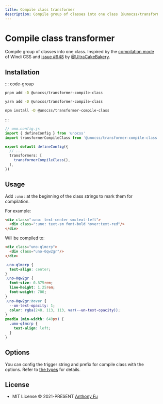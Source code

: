 ```yaml
---
title: Compile class transformer
description: Compile group of classes into one class (@unocss/transformer-compile-class)
---
```


# Compile class transformer

<!-- @unocss-ignore -->

Compile group of classes into one class. Inspired by the [compilation mode](https://windicss.org/posts/modes.html#compilation-mode) of Windi CSS and [issue #948](https://github.com/unocss/unocss/issues/948) by [@UltraCakeBakery](https://github.com/UltraCakeBakery).

## Installation

::: code-group
  ```bash [pnpm]
  pnpm add -D @unocss/transformer-compile-class
  ```
  ```bash [yarn]
  yarn add -D @unocss/transformer-compile-class
  ```
  ```bash [npm]
  npm install -D @unocss/transformer-compile-class
  ```
:::

```ts
// uno.config.js
import { defineConfig } from 'unocss'
import transformerCompileClass from '@unocss/transformer-compile-class'

export default defineConfig({
  // ...
  transformers: [
    transformerCompileClass(),
  ],
})
```

## Usage

Add `:uno:` at the beginning of the class strings to mark them for compilation.

For example:

```html
<div class=":uno: text-center sm:text-left">
  <div class=":uno: text-sm font-bold hover:text-red"/>
</div>
```

Will be compiled to:

```html
<div class="uno-qlmcrp">
  <div class="uno-0qw2gr"/>
</div>
```

```css
.uno-qlmcrp {
  text-align: center;
}
.uno-0qw2gr {
  font-size: 0.875rem;
  line-height: 1.25rem;
  font-weight: 700;
}
.uno-0qw2gr:hover {
  --un-text-opacity: 1;
  color: rgba(248, 113, 113, var(--un-text-opacity));
}
@media (min-width: 640px) {
  .uno-qlmcrp {
    text-align: left;
  }
}
```

## Options

You can config the trigger string and prefix for compile class with the options. Refer to [the types](https://github.com/antfu/unocss/blob/main/packages/transformer-compile-class/src/index.ts#L4) for details.

## License

- MIT License &copy; 2021-PRESENT [Anthony Fu](https://github.com/antfu)